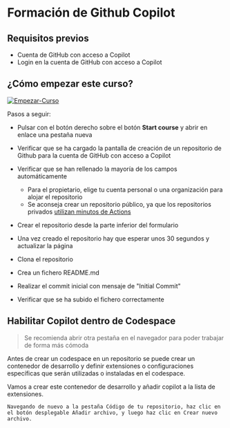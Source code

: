 # Formación de Github Copilot

## Requisitos previos

- Cuenta de GitHub con acceso a Copilot
- Login en la cuenta de GitHub con acceso a Copilot

## ¿Cómo empezar este curso?

<!-- For start course, run in JavaScript:
'https://github.com/new?' + new URLSearchParams({
  template_owner: 'skills',
  template_name: 'copilot-codespaces-vscode',
  owner: '@me',
  name: 'for-github-copilot',
  description: 'My github copilot training repository',
  visibility: 'public',
}).toString()
-->

[![Empezar-Curso](https://user-images.githubusercontent.com/1221423/235727646-4a590299-ffe5-480d-8cd5-8194ea184546.svg)](https://github.com/new?template_owner=skills&template_name=copilot-codespaces-vscode&owner=%40me&name=for-github-copilot&description=My+github+copilot+training+repository&visibility=public)

Pasos a seguir:

* Pulsar con el botón derecho sobre el botón **Start course** y abrir en enlace una pestaña nueva

* Verificar que se ha cargado la pantalla de creación de un repositorio de Github para la cuenta de GitHub con acceso a Copilot

* Verificar que se han rellenado la mayoría de los campos automáticamente

  * Para el propietario, elige tu cuenta personal o una organización para alojar el repositorio
  * Se aconseja crear un repositorio público, ya que los repositorios privados [utilizan minutos de Actions](https://docs.github.com/en/billing/managing-billing-for-github-actions/about-billing-for-github-actions)
* Crear el repositorio desde la parte inferior del formulario
* Una vez creado el repositorio hay que esperar unos 30 segundos y actualizar la página
* Clona el repositorio
* Crea un fichero README.md
* Realizar el commit inicial con mensaje de "Initial Commit"
* Verificar que se ha subido el fichero correctamente

## Habilitar Copilot dentro de Codespace

>Se recomienda abrir otra pestaña en el navegador para poder trabajar de forma más cómoda

Antes de crear un codespace en un repositorio se puede crear un contenedor de desarrollo y definir extensiones o configuraciones específicas que serán utilizadas o instaladas en el codespace.

Vamos a crear este contenedor de desarrollo y añadir copilot a la lista de extensiones.

    Navegando de nuevo a la pestaña Código de tu repositorio, haz clic en el botón desplegable Añadir archivo, y luego haz clic en Crear nuevo archivo.
